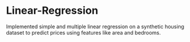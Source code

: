 # Linear-Regression
Implemented simple and multiple linear regression on a synthetic housing dataset to predict prices using features like area and bedrooms.

